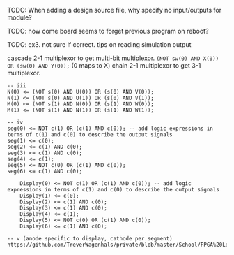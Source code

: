 <!-- SPDX-License-Identifier: zlib-acknowledgement -->
TODO: When adding a design source file, why specify no input/outputs for module?

TODO: how come board seems to forget previous program on reboot?

TODO: ex3. not sure if correct.
      tips on reading simulation output

cascade 2-1 multiplexor to get multi-bit multiplexor.
`(NOT sw(0) AND X(0)) OR (sw(0) AND Y(0));` (0 maps to X)
chain 2-1 multiplexor to get 3-1 multiplexor.

```
-- iii
N(0) <= (NOT s(0) AND U(0)) OR (s(0) AND V(0));
N(1) <= (NOT s(0) AND U(1)) OR (s(0) AND V(1));
M(0) <= (NOT s(1) AND N(0)) OR (s(1) AND W(0));
M(1) <= (NOT s(1) AND N(1)) OR (s(1) AND W(1));

-- iv
seg(0) <= NOT c(1) OR (c(1) AND c(0)); -- add logic expressions in terms of c(1) and c(0) to describe the output signals
seg(1) <= c(0);
seg(2) <= c(1) AND c(0);
seg(3) <= c(1) AND c(0);
seg(4) <= c(1);
seg(5) <= NOT c(0) OR (c(1) AND c(0));
seg(6) <= c(1) AND c(0);

    Display(0) <= NOT c(1) OR (c(1) AND c(0)); -- add logic expressions in terms of c(1) and c(0) to describe the output signals
    Display(1) <= c(0);
    Display(2) <= c(1) AND c(0);
    Display(3) <= c(1) AND c(0);
    Display(4) <= c(1);
    Display(5) <= NOT c(0) OR (c(1) AND c(0));
    Display(6) <= c(1) AND c(0);

-- v (anode specific to display, cathode per segment)
https://github.com/TreverWagenhals/private/blob/master/School/FPGA%20Logic%20Design/Basys3%20Generic/basys3_seven_seg_wrapper.vhd
```

